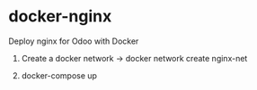 # docker-nginx
Deploy nginx for Odoo with Docker

1. Create a docker network -> docker network create nginx-net

2. docker-compose up
